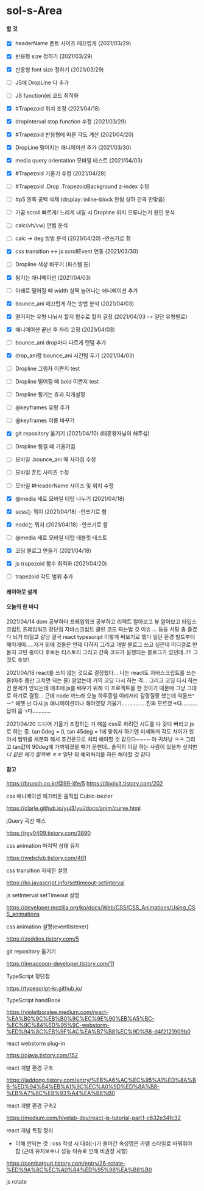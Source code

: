 # sol-s-Area



#### 할 것

- [x] headerName 폰트 사이즈 매끄럽게 (2021/03/29)
- [x] 반응형 size 정하기 (2021/03/29)
- [x] 반응형 font size 정하기 (2021/03/29)
- [ ] JS에 DropLine 다 추가
- [ ] JS function(e) 코드 최적화
- [x] #Trapezoid 위치 조정 (2021/04/18)
- [x] dropInterval stop function 수정 (2021/03/29)
- [x] #Trapezoid 반응형에 따른 각도 계산 (2021/04/20)
- [x] DropLine 떨어지는 애니메이션 추가 (2021/03/30)
- [x] media query orientation 모바일 테스트 (2021/04/03)
- [x] #Trapezoid 기울기 수정 (2021/04/28)
- [ ] #Trapezoid .Drop .TrapezoidBackground z-index 수정
- [ ] #p5 왼쪽 공백 삭제 (display: inline-block 안됨 상하 간격 안맞음)
- [ ] 가끔 scroll 빠르게/ 느리게 내릴 시 Dropline 위치 오류나는거 원인 분석
- [ ] calc(vh/vw) 안됨 분석
- [ ] calc -> deg 방법 분석 (2021/04/20) -안쓰기로 함
- [x] css transition <-> js scrollEvent 연동 (2021/03/30)
- [ ] Dropline 색상 바꾸기 (파스텔 톤)
- [x] 튕기는 애니메이션 (2021/04/03)
- [ ] 아래로 떨어질 때 width 살짝 늘어나는 애니메이션 추가
- [x] bounce_ani 매끄럽게 하는 방법 분석 (2021/04/03)
- [x] 떨어지는 유형 나눠서 할지 함수로 할지 결정 (2021/04/03 -> 일단 유형별로)
- [x] 애니메이션 끝난 후 자리 고정 (2021/04/03)
- [ ] bounce_ani drop마다 다르게 랜덤 추가
- [x] drop_ani랑 bounce_ani 시간텀 두기 (2021/04/03)
- [ ] Dropline 그림자 이쁜지 test
- [ ] Dropline 떨어질 때 bold 이쁜지 test
- [ ] Dropline 튕기는 효과 각개설정
- [ ] @keyframes 유형 추가
- [ ] @keyframes 이름 바꾸기
- [x] git repository 옮기기 (2021/04/10) (태훈왕자님이 해주심)
- [ ] Dropline 튕길 때 기울어짐
- [ ] 모바일 .bounce_ani 때 사라짐 수정
- [ ] 모바일 폰트 사이즈 수정
- [ ] 모바일 #HeaderName 사이즈 및 위치 수정
- [x] @media 세로 모바일 데탑 나누기 (2021/04/18)
- [x] scss는 뭐지 (2021/04/18) -안쓰기로 함
- [x] node는 뭐지 (2021/04/18) -안쓰기로 함
- [ ] @media 세로 모바일 데탑 태블릿 테스트
- [x] 코딩 블로그 만들기 (2021/04/18)
- [x] js trapezoid 함수 최적화 (2021/04/20)
- [ ] trapezoid 각도 범위 추가





#### 레이아웃 설계


#### 오늘의 한 마디
2021/04/14 dom 공부하다 프레임워크 공부하고 리액트 알아보고 뷰 알아보고 타입스크립트 프레임워크 장단점 자바스크립트 클린 코드 짜는법 깃 이슈 ... 등등 서핑 좀 즐겼다 뇌가 터질고 같당 결국 react typescript 이렇게 써보기로 했다 일단 환경 빌드부터 해야게따.....저거 위에 것들은 언제 다하지 그리고 개발 블로그 쓰고 싶은데 어디걸로 만들지 고민 중이다 후보는 티스토리 그리고 간혹 코드가 실행되는 블로그가 있던데..?!! 그것도 후보\

2021/04/18 react를 쓰지 않는 것으로 결정했다... 나는 react도 자바스크립트를 쓰는 줄(아주 좀만 고치면 되는 줄) 알았는데 거의 코딩 다시 하는 격... 그리고 코딩 다시 하는 건 문제가 안되는데 애초에 js를 배우기 위해 이 프로젝트를 한 것이기 때문에 그냥 그대로 하기로 결정... 근데 node 까느라 오늘 하루종일 이리저리 갈팡질팡 했는데 억울쓰^ㅡ^ 헤헷 난 다시 js 애니메이션이나 해야겠당 
기울기................진짜 모르겠ㅋ다..........답이 읍ㄱ다............

2021/04/20 드디어 기울기 조정하는 거 해씀 css로 하려던 시도를 다 갖다 버리고 js로 하는 중. tan 0deg = 0, tan 45deg = 1에 맞춰서 하기엔 미세하게 각도 차이가 있어서 범위를 세분화 해서 조건문으로 처리 해야할 것 같으다~~~~ 아 귀차낭 ㅋㅋ 그리고 tan값이 90deg에 가까워졌을 때가 문젠데.. 솔직히 이걸 하는 사람이 있을까 싶지만 _나 같은 애가 할까봐 ㅎㅎ_ 일단 뭐 예외처리를 하든 해야할 것 같다


#### 참고

https://brunch.co.kr/@99-life/5
https://doolyit.tistory.com/202


css 애니메이션 매끄러운 움직임 Cubic-bezier

https://clarle.github.io/yui3/yui/docs/anim/curve.html


jQuery 곡선 패스

https://rgy0409.tistory.com/3890


css animation 마지막 상태 유지

https://webclub.tistory.com/481


css transition 자세한 설명

https://ko.javascript.info/settimeout-setinterval


js setInterval setTimeout 설명

https://developer.mozilla.org/ko/docs/Web/CSS/CSS_Animations/Using_CSS_animations


css animation 설명(eventlistener)

https://zeddios.tistory.com/5


git repository  옮기기

https://imraccoon-developer.tistory.com/11


TypeScript 장단점

https://typescript-kr.github.io/


TypeScript handBook

https://violetboralee.medium.com/react-%EA%B0%9C%EB%B0%9C%EC%9E%90%EB%A5%BC-%EC%9C%84%ED%95%9C-webstorm-%ED%94%8C%EB%9F%AC%EA%B7%B8%EC%9D%B8-d4f2121909b0


react webstorm plug-in

https://ojava.tistory.com/152


react 개발 환경 구축

https://jaddong.tistory.com/entry/%EB%A6%AC%EC%95%A1%ED%8A%B8-%ED%94%84%EB%A1%9C%EC%A0%9D%ED%8A%B8-%EB%A7%8C%EB%93%A4%EA%B8%B0


react 개발 환경 구축2

https://medium.com/hivelab-dev/react-js-tutorial-part1-c632e34fc32


react 개념 특징 정리
- 이해 안되는 것 : css 작성 시 대쉬(-)가 들어간 속성명은 카멜 스타일로 바꿔줘야 함 (근데 유지보수나 성능 이슈로 인해 비권장 사항)


https://combatguri.tistory.com/entry/26-rotate-%ED%9A%8C%EC%A0%84%ED%95%98%EA%B8%B0


js rotate




